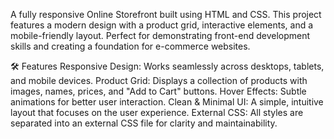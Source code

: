 A fully responsive Online Storefront built using HTML and CSS. This project features a modern design with a product grid, interactive elements, and a mobile-friendly layout. Perfect for demonstrating front-end development skills and creating a foundation for e-commerce websites.

🛠 Features
Responsive Design: Works seamlessly across desktops, tablets, and mobile devices.
Product Grid: Displays a collection of products with images, names, prices, and "Add to Cart" buttons.
Hover Effects: Subtle animations for better user interaction.
Clean & Minimal UI: A simple, intuitive layout that focuses on the user experience.
External CSS: All styles are separated into an external CSS file for clarity and maintainability.

